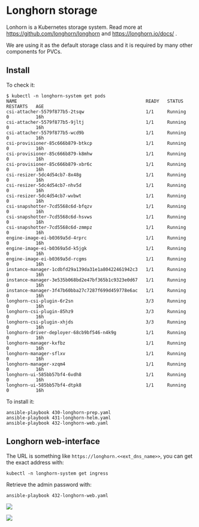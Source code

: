 # Longhorn storage

Lonhorn is a Kubernetes storage system. Read more at https://github.com/longhorn/longhorn
and https://longhorn.io/docs/ .

We are using it as the default storage class and it is required by many other components for PVCs.

## Install

To check it: 

```
$ kubectl -n longhorn-system get pods
NAME                                                READY   STATUS    RESTARTS   AGE
csi-attacher-5579f877b5-2tsqw                       1/1     Running   0          16h
csi-attacher-5579f877b5-9jltj                       1/1     Running   0          16h
csi-attacher-5579f877b5-wcd9b                       1/1     Running   0          16h
csi-provisioner-85c666b879-btkcp                    1/1     Running   0          16h
csi-provisioner-85c666b879-k8mhw                    1/1     Running   0          16h
csi-provisioner-85c666b879-xbr6c                    1/1     Running   0          16h
csi-resizer-5dc4d54cb7-8x48g                        1/1     Running   0          16h
csi-resizer-5dc4d54cb7-nhv5d                        1/1     Running   0          16h
csi-resizer-5dc4d54cb7-wvbwt                        1/1     Running   0          16h
csi-snapshotter-7cd5568c6d-bfqzv                    1/1     Running   0          16h
csi-snapshotter-7cd5568c6d-hsvws                    1/1     Running   0          16h
csi-snapshotter-7cd5568c6d-zmmpz                    1/1     Running   0          16h
engine-image-ei-b0369a5d-4rprc                      1/1     Running   0          16h
engine-image-ei-b0369a5d-k5jgk                      1/1     Running   0          16h
engine-image-ei-b0369a5d-rcgms                      1/1     Running   0          16h
instance-manager-1cdbfd29a139da31e1a80422461942c3   1/1     Running   0          16h
instance-manager-3e535b068bd2e47bf365b1c9323e0d67   1/1     Running   0          16h
instance-manager-3f47b60bba27c7287f699d459778e6ac   1/1     Running   0          16h
longhorn-csi-plugin-6r2sn                           3/3     Running   0          16h
longhorn-csi-plugin-85hz9                           3/3     Running   0          16h
longhorn-csi-plugin-xhjds                           3/3     Running   0          16h
longhorn-driver-deployer-68cb9bf546-n4k9g           1/1     Running   0          16h
longhorn-manager-kxfbz                              1/1     Running   0          16h
longhorn-manager-sflxv                              1/1     Running   0          16h
longhorn-manager-xzqm4                              1/1     Running   0          16h
longhorn-ui-585bb57bf4-6vdh8                        1/1     Running   0          16h
longhorn-ui-585bb57bf4-dtpk8                        1/1     Running   0          16h
```

To install it:

```
ansible-playbook 430-longhorn-prep.yaml 
ansible-playbook 431-longhorn-helm.yaml  
ansible-playbook 432-longhorn-web.yaml 
```

## Longhorn web-interface

The URL is something like `https://longhorn.<<ext_dns_name>>`, 
you can get the exact address with:
```
kubectl -n longhorn-system get ingress
```

Retrieve the admin password with:

```
ansible-playbook 432-longhorn-web.yaml
```

![](screenshot3.png "")

![](longhorn.png "")

